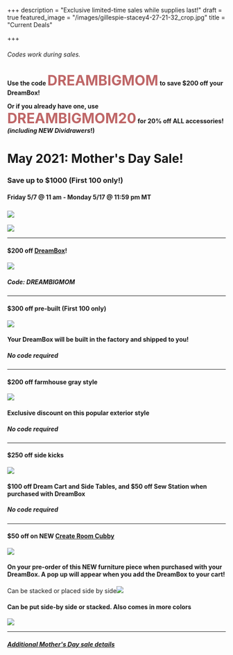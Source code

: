 +++
description = "Exclusive limited-time sales while supplies last!"
draft = true
featured_image = "/images/gillespie-stacey4-27-21-32_crop.jpg"
title = "Current Deals"

+++
###### Codes work during sales.

<b>Use the code <span style="color:#bf6667;font-size:xx-large;">DREAMBIGMOM</span> to save $200 off your DreamBox!</b>

<b>Or if you already have one, use <span style="color:#bf6667;font-size:xx-large;">DREAMBIGMOM20</span> for 20% off ALL accessories! _(including NEW Dividrawers_!)</b>

# May 2021: Mother's Day Sale!

### Save up to $1000 (First 100 only!)

#### Friday 5/7 @ 11 am - Monday 5/17 @ 11:59 pm MT

### ![](/images/dreambox-with-new-totes.png)

![](/images/new-drawers-cubbyjpg.JPG)

***

#### $200 off [DreamBox](https://www.dreambigwithstacey.com/dreambox/)!

#### ![](/images/choose-totes-2.jpg)

##### Code: **DREAMBIGMOM**

***

#### $300 off pre-built (First 100 only)

![](/images/dd1f0cfc-7671-4bb1-ad19-23aea8d96315.png)

#### Your DreamBox will be built in the factory and shipped to you!

##### No code required

***

#### $200 off farmhouse gray style

![](/images/48a5cd34-8205-49fe-96a8-76ccc7b85048.png)

#### Exclusive discount on this popular exterior style

##### No code required

***

#### $250 off side kicks

![](/images/img_0601.jpg)

#### $100 off Dream Cart and Side Tables, and $50 off Sew Station when purchased with DreamBox

##### No code required

***

#### $50 off on NEW [Create Room Cubby](https://www.createroom.com/products/cubby?variant=39419416772670)

![](/images/blue_900x600_crop_center.jpg)

#### On your pre-order of this NEW furniture piece when purchased with your DreamBox. A pop up will appear when you add the DreamBox to your cart!

Can be stacked or placed side by side![](/images/cubbies-together.png)

#### Can be put side-by side or stacked. Also comes in more colors

![](/images/cubbystyleoptions-2.jpg)

***

##### [Additional Mother's Day sale details](https://www.createroom.com/pages/mothers-day-2021-early-access?ref=YJvA8)